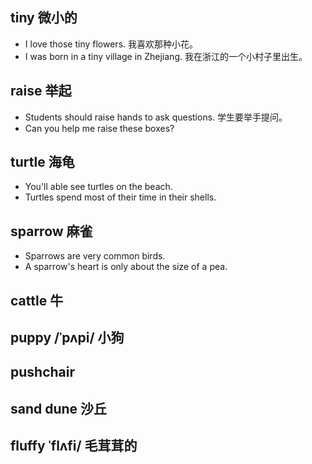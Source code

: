 ## tiny 微小的
* I love those tiny flowers. 我喜欢那种小花。
* I was born in a tiny village in Zhejiang. 我在浙江的一个小村子里出生。

## raise 举起
* Students should raise hands to ask questions. 学生要举手提问。
* Can you help me raise these boxes?

## turtle 海龟
* You'll able see turtles on the beach.
* Turtles spend most of their time in their shells.

## sparrow 麻雀
* Sparrows are very common birds. 
* A sparrow's heart is only about the size of a pea.

## cattle 牛
## puppy /ˈpʌpi/ 小狗
## pushchair 
## sand dune 沙丘
## fluffy ˈflʌfi/  毛茸茸的
